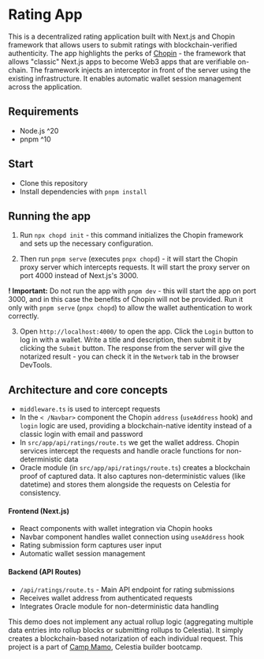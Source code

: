  # Rating App

This is a decentralized rating application built with Next.js and Chopin framework that allows users to submit ratings with blockchain-verified authenticity. The app highlights the perks of [Chopin](https://chopin.sh/docs) - the framework that allows "classic" Next.js apps to become Web3 apps that are verifiable on-chain. The framework injects an interceptor in front of the server using the existing infrastructure. It enables automatic wallet session management across the application.

## Requirements
- Node.js ^20
- pnpm ^10

## Start
- Clone this repository
- Install dependencies with `pnpm install`

## Running the app

1. Run `npx chopd init` - this command initializes the Chopin framework and sets up the necessary configuration. 

2. Then run `pnpm serve` (executes `pnpx chopd`) - it will start the Chopin proxy server which intercepts requests. It will start the proxy server on port 4000 instead of Next.js's 3000.

**! Important:** Do not run the app with `pnpm dev` - this will start the app on port 3000, and in this case the benefits of Chopin will not be provided. Run it only with `pnpm serve` (`pnpx chopd`) to allow the wallet authentication to work correctly.

3. Open `http://localhost:4000/` to open the app. Click the `Login` button to log in with a wallet. Write a title and description, then submit it by clicking the `Submit` button. The response from the server will give the notarized result - you can check it in the `Network` tab in the browser DevTools.


## Architecture and core concepts

- `middleware.ts` is used to intercept requests
- In the `< /Navbar>` component the Chopin `address` (`useAddress` hook) and `login` logic are used, providing a blockchain-native identity instead of a classic login with email and password
- In `src/app/api/ratings/route.ts` we get the wallet address. Chopin services intercept the requests and handle oracle functions for non-deterministic data
- Oracle module (in `src/app/api/ratings/route.ts`) creates a blockchain proof of captured data. It also captures non-deterministic values (like datetime) and stores them alongside the requests on Celestia for consistency.

#### Frontend (Next.js)
- React components with wallet integration via Chopin hooks
- Navbar component handles wallet connection using `useAddress` hook
- Rating submission form captures user input
- Automatic wallet session management

#### Backend (API Routes)
- `/api/ratings/route.ts` - Main API endpoint for rating submissions
- Receives wallet address from authenticated requests
- Integrates Oracle module for non-deterministic data handling


This demo does not implement any actual rollup logic (aggregating multiple data entries into rollup blocks or submitting rollups to Celestia). It simply creates a blockchain-based notarization of each individual request. This project is a part of [Camp Mamo](https://www.encodeclub.com/programmes/camp-mamo), Celestia builder bootcamp.